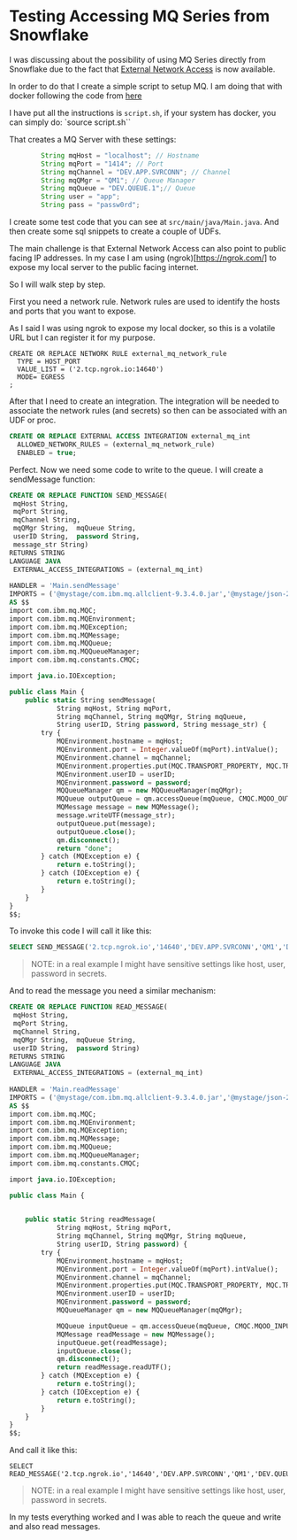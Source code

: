 # Testing Accessing MQ Series from Snowflake


I was discussing about the possibility of using MQ Series directly from Snowflake due to the fact that [External Network Access](https://docs.snowflake.com/developer-guide/external-network-access/creating-using-external-network-access) is now available.

In order to do that I create a simple script to setup MQ. I am doing that with docker following the code from [here](https://developer.ibm.com/tutorials/mq-connect-app-queue-manager-containers/)

I have put all the instructions is `script.sh`, if your system has docker, you can simply do: `source script.sh``

That creates a MQ Server with these settings:
```java
        String mqHost = "localhost"; // Hostname
        String mqPort = "1414"; // Port
        String mqChannel = "DEV.APP.SVRCONN"; // Channel
        String mqQMgr = "QM1"; // Queue Manager
        String mqQueue = "DEV.QUEUE.1";// Queue
        String user = "app";
        String pass = "passw0rd";
```

I create some test code that you can see at `src/main/java/Main.java`. And then create some sql snippets to create a couple of UDFs.

The main challenge is that External Network Access can also point to public facing IP addresses. In my case I am using (ngrok)[https://ngrok.com/] to expose my local server to the public facing internet.

So I will walk step by step.

First you need a network rule. Network rules are used to identify the hosts and ports that you want to expose.

As I said I was using ngrok to expose my local docker, so this is a volatile URL but I can register it for my purpose.

```
CREATE OR REPLACE NETWORK RULE external_mq_network_rule
  TYPE = HOST_PORT
  VALUE_LIST = ('2.tcp.ngrok.io:14640') 
  MODE= EGRESS
;
```

After that I need to create an integration. The integration will be needed to associate the network rules (and secrets) so then can be associated with an UDF or proc.

```sql
CREATE OR REPLACE EXTERNAL ACCESS INTEGRATION external_mq_int
  ALLOWED_NETWORK_RULES = (external_mq_network_rule)
  ENABLED = true;
```

Perfect. 
Now we need some code to write to the queue. I will create a sendMessage function:

```sql
CREATE OR REPLACE FUNCTION SEND_MESSAGE(
 mqHost String, 
 mqPort String,
 mqChannel String, 
 mqQMgr String,  mqQueue String,
 userID String,  password String, 
 message_str String)
RETURNS STRING
LANGUAGE JAVA
 EXTERNAL_ACCESS_INTEGRATIONS = (external_mq_int)
 
HANDLER = 'Main.sendMessage'
IMPORTS = ('@mystage/com.ibm.mq.allclient-9.3.4.0.jar','@mystage/json-20231013.jar')
AS $$
import com.ibm.mq.MQC;
import com.ibm.mq.MQEnvironment;
import com.ibm.mq.MQException;
import com.ibm.mq.MQMessage;
import com.ibm.mq.MQQueue;
import com.ibm.mq.MQQueueManager;
import com.ibm.mq.constants.CMQC;

import java.io.IOException;

public class Main {
    public static String sendMessage(
            String mqHost, String mqPort,
            String mqChannel, String mqQMgr, String mqQueue,
            String userID, String password, String message_str) {
        try {
            MQEnvironment.hostname = mqHost;
            MQEnvironment.port = Integer.valueOf(mqPort).intValue();
            MQEnvironment.channel = mqChannel;
            MQEnvironment.properties.put(MQC.TRANSPORT_PROPERTY, MQC.TRANSPORT_MQSERIES);
            MQEnvironment.userID = userID;
            MQEnvironment.password = password;
            MQQueueManager qm = new MQQueueManager(mqQMgr);
            MQQueue outputQueue = qm.accessQueue(mqQueue, CMQC.MQOO_OUTPUT);
            MQMessage message = new MQMessage();
            message.writeUTF(message_str);
            outputQueue.put(message);
            outputQueue.close();
            qm.disconnect();
            return "done";
        } catch (MQException e) {
            return e.toString();
        } catch (IOException e) {
            return e.toString();
        }
    }
}
$$;
```

To invoke this code I will call it like this:
```sql
SELECT SEND_MESSAGE('2.tcp.ngrok.io','14640','DEV.APP.SVRCONN','QM1','DEV.QUEUE.1','app','passw0rd','my message 2');
```

> NOTE: in a real example I might have sensitive settings like host, user, password in secrets.


And to read the message you need a similar mechanism:

```sql
CREATE OR REPLACE FUNCTION READ_MESSAGE(
 mqHost String, 
 mqPort String,
 mqChannel String, 
 mqQMgr String,  mqQueue String,
 userID String,  password String)
RETURNS STRING
LANGUAGE JAVA
 EXTERNAL_ACCESS_INTEGRATIONS = (external_mq_int)
 
HANDLER = 'Main.readMessage'
IMPORTS = ('@mystage/com.ibm.mq.allclient-9.3.4.0.jar','@mystage/json-20231013.jar')
AS $$
import com.ibm.mq.MQC;
import com.ibm.mq.MQEnvironment;
import com.ibm.mq.MQException;
import com.ibm.mq.MQMessage;
import com.ibm.mq.MQQueue;
import com.ibm.mq.MQQueueManager;
import com.ibm.mq.constants.CMQC;

import java.io.IOException;

public class Main {
   

    public static String readMessage(
            String mqHost, String mqPort,
            String mqChannel, String mqQMgr, String mqQueue,
            String userID, String password) {
        try {
            MQEnvironment.hostname = mqHost;
            MQEnvironment.port = Integer.valueOf(mqPort).intValue();
            MQEnvironment.channel = mqChannel;
            MQEnvironment.properties.put(MQC.TRANSPORT_PROPERTY, MQC.TRANSPORT_MQSERIES);
            MQEnvironment.userID = userID;
            MQEnvironment.password = password;
            MQQueueManager qm = new MQQueueManager(mqQMgr);

            MQQueue inputQueue = qm.accessQueue(mqQueue, CMQC.MQOO_INPUT_SHARED);
            MQMessage readMessage = new MQMessage();
            inputQueue.get(readMessage);
            inputQueue.close();
            qm.disconnect();
            return readMessage.readUTF();
        } catch (MQException e) {
            return e.toString();
        } catch (IOException e) {
            return e.toString();
        }
    }
}
$$;

```

And call it like this:

```
SELECT READ_MESSAGE('2.tcp.ngrok.io','14640','DEV.APP.SVRCONN','QM1','DEV.QUEUE.1','app','passw0rd');
```

> NOTE: in a real example I might have sensitive settings like host, user, password in secrets.

In my tests everything worked and I was able to reach the queue and write and also read messages.

